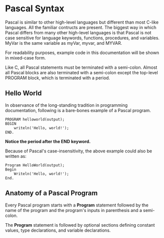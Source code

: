 # Pascal Syntax

Pascal is similar to other high-level languages but different than most
C-like languages.  All the familiar contructs are present.  The biggest
way in which Pascal differs from many other high-level languages is that
Pascal is not case sensitive for language keywords, functions, procedures,
and variables.  MyVar is the same variable as myVar, myvar, and MYVAR.

For readability purposes, example code in this documentation will be shown
in mixed-case form.

Like C, all Pascal statements must be terminated with a semi-colon.  Almost
all Pascal blocks are also terminated with a semi-colon except the top-level
PROGRAM block, which is terminated with a period.

## Hello World

In observance of the long-standing tradition in programming documentation,
following is a bare-bones example of a Pascal program.

```
PROGRAM helloworld(output);
BEGIN
    writeln('Hello, world!');
END.
```

**Notice the period after the END keyword.**

Because of Pascal's case-insensitivity, the above example could also be written as:

```
Program HelloWorld(output);
Begin
    Writeln('Hello, world!');
End.
```

## Anatomy of a Pascal Program

Every Pascal program starts with a **Program** statement followed by the name of the
program and the program's inputs in parenthesis and a semi-colon.

The **Program** statement is followed by optional sections defining constant values,
type declarations, and variable declarations.

